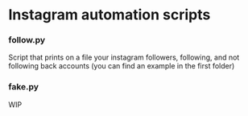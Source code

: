 # Instagram automation scripts


### follow.py
  Script that prints on a file your instagram followers, following, and not following back accounts
  (you can find an example in the first folder)
### fake.py
  WIP

